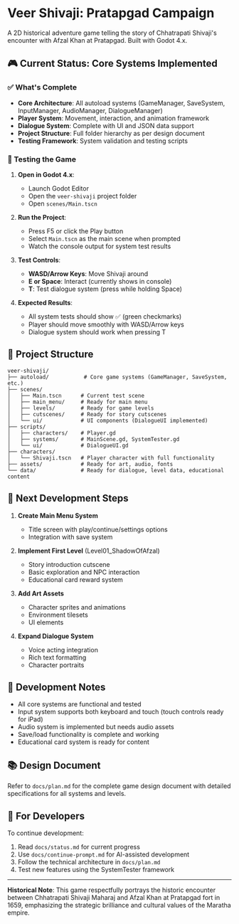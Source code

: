 # Veer Shivaji: Pratapgad Campaign

A 2D historical adventure game telling the story of Chhatrapati Shivaji's encounter with Afzal Khan at Pratapgad. Built with Godot 4.x.

## 🎮 Current Status: Core Systems Implemented

### ✅ What's Complete

- **Core Architecture**: All autoload systems (GameManager, SaveSystem, InputManager, AudioManager, DialogueManager)
- **Player System**: Movement, interaction, and animation framework
- **Dialogue System**: Complete with UI and JSON data support
- **Project Structure**: Full folder hierarchy as per design document
- **Testing Framework**: System validation and testing scripts

### 🧪 Testing the Game

1. **Open in Godot 4.x**:
   - Launch Godot Editor
   - Open the `veer-shivaji` project folder
   - Open `scenes/Main.tscn`

2. **Run the Project**:
   - Press F5 or click the Play button
   - Select `Main.tscn` as the main scene when prompted
   - Watch the console output for system test results

3. **Test Controls**:
   - **WASD/Arrow Keys**: Move Shivaji around
   - **E or Space**: Interact (currently shows in console)
   - **T**: Test dialogue system (press while holding Space)

4. **Expected Results**:
   - All system tests should show ✅ (green checkmarks)
   - Player should move smoothly with WASD/Arrow keys
   - Dialogue system should work when pressing T

## 📁 Project Structure

```
veer-shivaji/
├── autoload/           # Core game systems (GameManager, SaveSystem, etc.)
├── scenes/
│   ├── Main.tscn      # Current test scene
│   ├── main_menu/     # Ready for main menu
│   ├── levels/        # Ready for game levels
│   ├── cutscenes/     # Ready for story cutscenes
│   └── ui/            # UI components (DialogueUI implemented)
├── scripts/
│   ├── characters/    # Player.gd
│   ├── systems/       # MainScene.gd, SystemTester.gd
│   └── ui/            # DialogueUI.gd
├── characters/
│   └── Shivaji.tscn   # Player character with full functionality
├── assets/            # Ready for art, audio, fonts
└── data/              # Ready for dialogue, level data, educational content
```

## 🎯 Next Development Steps

1. **Create Main Menu System**
   - Title screen with play/continue/settings options
   - Integration with save system

2. **Implement First Level** (Level01_ShadowOfAfzal)
   - Story introduction cutscene
   - Basic exploration and NPC interaction
   - Educational card reward system

3. **Add Art Assets**
   - Character sprites and animations
   - Environment tilesets
   - UI elements

4. **Expand Dialogue System**
   - Voice acting integration
   - Rich text formatting
   - Character portraits

## 🔧 Development Notes

- All core systems are functional and tested
- Input system supports both keyboard and touch (touch controls ready for iPad)
- Audio system is implemented but needs audio assets
- Save/load functionality is complete and working
- Educational card system is ready for content

## 📚 Design Document

Refer to `docs/plan.md` for the complete game design document with detailed specifications for all systems and levels.

## 🚀 For Developers

To continue development:

1. Read `docs/status.md` for current progress
2. Use `docs/continue-prompt.md` for AI-assisted development
3. Follow the technical architecture in `docs/plan.md`
4. Test new features using the SystemTester framework

---

**Historical Note**: This game respectfully portrays the historic encounter between Chhatrapati Shivaji Maharaj and Afzal Khan at Pratapgad fort in 1659, emphasizing the strategic brilliance and cultural values of the Maratha empire.
